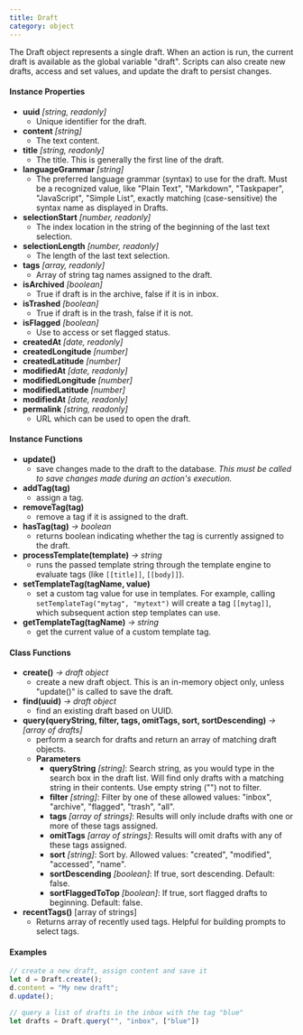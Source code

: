 ```yaml
---
title: Draft
category: object
---
```


The Draft object represents a single draft.  When an action is run, the current draft is available as the global variable "draft".  Scripts can also create new drafts, access and set values, and update the draft to persist changes.

#### Instance Properties

- **uuid** *[string, readonly]*
  - Unique identifier for the draft.
- **content** *[string]*
  - The text content.
- **title** *[string, readonly]*
  - The title. This is generally the first line of the draft.
- **languageGrammar** *[string]*
  - The preferred language grammar (syntax) to use for the draft. Must be a recognized value, like "Plain Text", "Markdown", "Taskpaper", "JavaScript", "Simple List", exactly matching (case-sensitive) the syntax name as displayed in Drafts.
- **selectionStart** *[number, readonly]*
  - The index location in the string of the beginning of the last text selection.
- **selectionLength** *[number, readonly]*
  - The length of the last text selection.
- **tags** *[array, readonly]*
  - Array of string tag names assigned to the draft.
- **isArchived** *[boolean]*
  - True if draft is in the archive, false if it is in inbox.
- **isTrashed** *[boolean]*
  - True if draft is in the trash, false if it is not.
- **isFlagged** *[boolean]*
  - Use to access or set flagged status.
- **createdAt** *[date, readonly]*
- **createdLongitude** *[number]*
- **createdLatitude** *[number]*
- **modifiedAt** *[date, readonly]*
- **modifiedLongitude** *[number]*
- **modifiedLatitude** *[number]*
- **modifiedAt** *[date, readonly]*
- **permalink** *[string, readonly]*
  - URL which can be used to open the draft.

#### Instance Functions

- **update()**
  - save changes made to the draft to the database. _This must be called to save changes made during an action's execution._
- **addTag(tag)**
  - assign a tag.
- **removeTag(tag)**
  - remove a tag if it is assigned to the draft.
- **hasTag(tag)** *-> boolean*
  - returns boolean indicating whether the tag is currently assigned to the draft.
- **processTemplate(template)** *-> string*
  - runs the passed template string through the template engine to evaluate tags (like `[[title]]`, `[[body]]`).
- **setTemplateTag(tagName, value)**
  - set a custom tag value for use in templates. For example, calling `setTemplateTag("mytag", "mytext")` will create a tag `[[mytag]]`, which subsequent action step templates can use.
- **getTemplateTag(tagName)** *-> string*
  - get the current value of a custom template tag.

#### Class Functions

- **create()** *-> draft object*
  - create a new draft object. This is an in-memory object only, unless "update()" is called to save the draft.
- **find(uuid)** *-> draft object*
  - find an existing draft based on UUID.
- **query(queryString, filter, tags, omitTags, sort, sortDescending)** *-> [array of drafts]*
  - perform a search for drafts and return an array of matching draft objects.
  - **Parameters**
    - **queryString** _[string]_: Search string, as you would type in the search box in the draft list. Will find only drafts with a matching string in their contents. Use empty string ("") not to filter.
    - **filter** _[string]_: Filter by one of these allowed values: "inbox", "archive", "flagged", "trash", "all".
    - **tags** _[array of strings]_: Results will only include drafts with one or more of these tags assigned.
    - **omitTags** _[array of strings]_: Results will omit drafts with any of these tags assigned.
    - **sort** _[string]_: Sort by. Allowed values: "created", "modified", "accessed", "name".
    - **sortDescending** _[boolean]_: If true, sort descending. Default: false.
    - **sortFlaggedToTop** _[boolean]_: If true, sort flagged drafts to beginning. Default: false.
- **recentTags()** [array of strings]
  - Returns array of recently used tags. Helpful for building prompts to select tags.

#### Examples

```javascript
// create a new draft, assign content and save it
let d = Draft.create();
d.content = "My new draft";
d.update();

// query a list of drafts in the inbox with the tag "blue"
let drafts = Draft.query("", "inbox", ["blue"])
```
